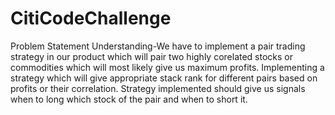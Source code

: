 # CitiCodeChallenge


Problem Statement Understanding-We have to implement a pair trading strategy in our product which will pair two highly corelated stocks or commodities which will most likely give us maximum profits. Implementing a strategy which will give appropriate stack rank for different pairs based on profits or their correlation. Strategy implemented should give us signals when to long which stock of the pair and when to short it.
